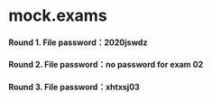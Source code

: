 # mock.exams
#### Round 1. File password：2020jswdz
#### Round 2. File password：no password for exam 02
#### Round 3. File password：xhtxsj03
